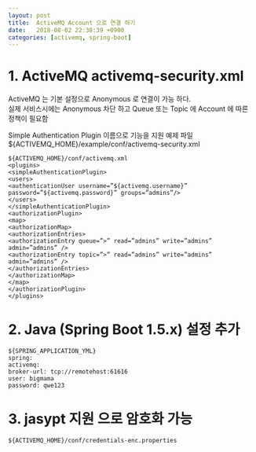 ```yaml
---
layout: post
title:  ActiveMQ Account 으로 연결 하기
date:   2018-08-02 22:38:39 +0900
categories: [activemq, spring-boot]
---
```

# 1. ActiveMQ activemq-security.xml
ActiveMQ 는 기본 설정으로 Anonymous 로 연결이 가능 하다.<br/>
실제 서비스시에는 Anonymous 차단 하고 Queue 또는 Topic 에 Account 에 따른 정책이 필요함<br/>

Simple Authentication Plugin 이름으로 기능을 지원 예제 파일<br/>
${ACTIVEMQ_HOME}/example/conf/activemq-security.xml<br/>

    ${ACTIVEMQ_HOME}/conf/activemq.xml
    <plugins>
    <simpleAuthenticationPlugin>
    <users>
    <authenticationUser username=”${activemq.username}” password=”${activemq.password}” groups=”admins”/>
    </users>
    </simpleAuthenticationPlugin>
    <authorizationPlugin>
    <map>
    <authorizationMap>
    <authorizationEntries>
    <authorizationEntry queue=”>” read=”admins” write=”admins” admin=”admins” />
    <authorizationEntry topic=”>” read=”admins” write=”admins” admin=”admins” />
    </authorizationEntries>
    </authorizationMap>
    </map>
    </authorizationPlugin>
    </plugins>

# 2. Java (Spring Boot 1.5.x) 설정 추가
    ${SPRING_APPLICATION_YML}
    spring:
    activemq:
    broker-url: tcp://remotehost:61616
    user: bigmama
    password: qwe123

# 3. jasypt 지원 으로 암호화 가능
    ${ACTIVEMQ_HOME}/conf/credentials-enc.properties